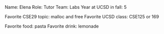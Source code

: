 Name: Elena
Role: Tutor
Team: Labs
Year at UCSD in fall: 5

Favorite CSE29 topic: malloc and free
Favorite UCSD class: CSE125 or 169

Favorite food: pasta
Favorite drink: lemonade
